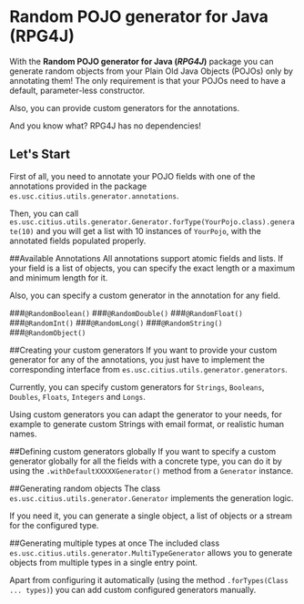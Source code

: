 Random POJO generator for Java (RPG4J)
==============================

With the **Random POJO generator for Java (*RPG4J*)** package you can generate random objects from your Plain Old Java Objects (POJOs) only by annotating them! The only requirement is that your POJOs need to have a default, parameter-less constructor.

Also, you can provide custom generators for the annotations.

And you know what? RPG4J has no dependencies!

## Let's Start
First of all, you need to annotate your POJO fields with one of the annotations provided in the package `es.usc.citius.utils.generator.annotations`.

Then, you can call `es.usc.citius.utils.generator.Generator.forType(YourPojo.class).generate(10)` and you will get a list with 10 instances of `YourPojo`, with the annotated fields populated properly.

##Available Annotations
All annotations support atomic fields and lists. If your field is a list of objects, you can specify the exact length or a maximum and minimum length for it.

Also, you can specify a custom generator in the annotation for any field. 

###`@RandomBoolean()`
###`@RandomDouble()`
###`@RandomFloat()`
###`@RandomInt()`
###`@RandomLong()`
###`@RandomString()`
###`@RandomObject()`

##Creating your custom generators
If you want to provide your custom generator for any of the annotations, you just have to implement the corresponding interface from `es.usc.citius.utils.generator.generators`. 

Currently, you can specify custom generators for `Strings`, `Booleans`, `Doubles`, `Floats`, `Integers` and `Longs`.

Using custom generators you can adapt the generator to your needs, for example to generate custom Strings with email format, or realistic human names.

##Defining custom generators globally
If you want to specify a custom generator globally for all the fields with a concrete type, you can do it by using the `.withDefaultXXXXXGenerator()` method from a `Generator` instance.

##Generating random objects
The class `es.usc.citius.utils.generator.Generator` implements the generation logic. 

If you need it, you can generate a single object, a list of objects or a stream for the configured type.

##Generating multiple types at once
The included class `es.usc.citius.utils.generator.MultiTypeGenerator` allows you to generate objects from multiple types in a single entry point. 

Apart from configuring it automatically (using the method `.forTypes(Class ... types)`) you can add custom configured generators manually.